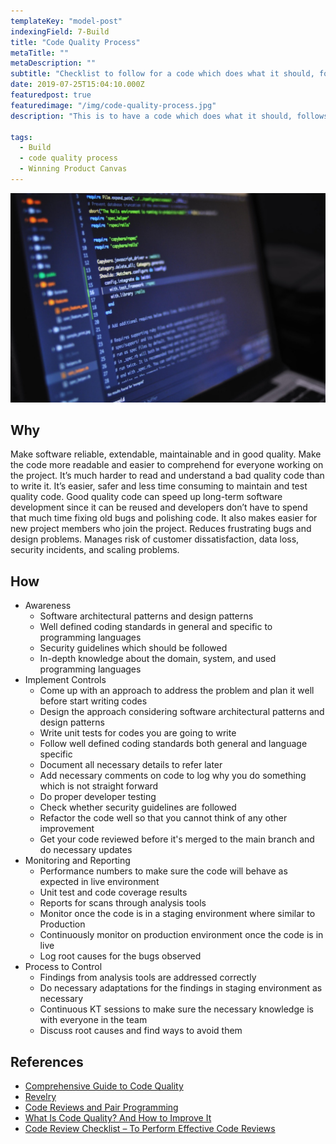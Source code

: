 ```yaml
---
templateKey: "model-post"
indexingField: 7-Build
title: "Code Quality Process"
metaTitle: ""
metaDescription: ""
subtitle: "Checklist to follow for a code which does what it should, follows a consistent style, is easy to understand, has been well-documented, can be tested."
date: 2019-07-25T15:04:10.000Z
featuredpost: true
featuredimage: "/img/code-quality-process.jpg"
description: "This is to have a code which does what it should, follows a consistent style, is easy to understand, has been well-documented, can be tested."

tags:
  - Build
  - code quality process
  - Winning Product Canvas
---
```


![Code-quality](/img/code-quality-process.jpg)

## Why

Make software reliable, extendable, maintainable and in good quality.
Make the code more readable and easier to comprehend for everyone working on the project. It’s much harder to read and understand a bad quality code than to write it.
It’s easier, safer and less time consuming to maintain and test quality code.
Good quality code can speed up long-term software development since it can be reused and developers don’t have to spend that much time fixing old bugs and polishing code. It also makes easier for new project members who join the project.
Reduces frustrating bugs and design problems.
Manages risk of customer dissatisfaction, data loss, security incidents, and scaling problems.

## How

- Awareness
  - Software architectural patterns and design patterns
  - Well defined coding standards in general and specific to programming languages
  - Security guidelines which should be followed
  - In-depth knowledge about the domain, system, and used programming languages
- Implement Controls
  - Come up with an approach to address the problem and plan it well before start writing codes
  - Design the approach considering software architectural patterns and design patterns
  - Write unit tests for codes you are going to write
  - Follow well defined coding standards both general and language specific
  - Document all necessary details to refer later
  - Add necessary comments on code to log why you do something which is not straight forward
  - Do proper developer testing
  - Check whether security guidelines are followed
  - Refactor the code well so that you cannot think of any other improvement
  - Get your code reviewed before it's merged to the main branch and do necessary updates
- Monitoring and Reporting
  - Performance numbers to make sure the code will behave as expected in live environment
  - Unit test and code coverage results
  - Reports for scans through analysis tools
  - Monitor once the code is in a staging environment where similar to Production
  - Continuously monitor on production environment once the code is in live
  - Log root causes for the bugs observed
- Process to Control
  - Findings from analysis tools are addressed correctly
  - Do necessary adaptations for the findings in staging environment as necessary
  - Continuous KT sessions to make sure the necessary knowledge is with everyone in the team
  - Discuss root causes and find ways to avoid them

## References

- [Comprehensive Guide to Code Quality](https://codingsans.com/blog/code-quality)
- [Revelry](https://revelry.co/code-quality-process/)
- [Code Reviews and Pair Programming](https://medium.com/@andreigridnev/code-reviews-and-pair-programming-68a5ca8ba90c)
- [What Is Code Quality? And How to Improve It](https://www.perforce.com/blog/sca/what-code-quality-and-how-improve-it)
- [Code Review Checklist – To Perform Effective Code Reviews](https://www.evoketechnologies.com/blog/code-review-checklist-perform-effective-code-reviews/)
